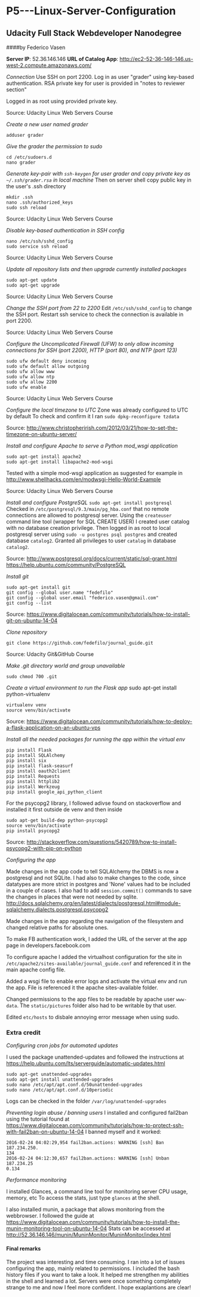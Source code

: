 # P5---Linux-Server-Configuration
## Udacity Full Stack Webdeveloper Nanodegree


####by Federico Vasen

**Server IP**: 52.36.146.146
**URL of Catalog App**: http://ec2-52-36-146-146.us-west-2.compute.amazonaws.com/

*Connection*
Use SSH on port 2200.
Log in as user "grader" using key-based authentication.
RSA private key for user is provided in "notes to reviewer section"

Logged in as root using provided private key.

Source: Udacity Linux Web Servers Course

*Create a new user named grader*

`adduser grader`

*Give the grader the permission to sudo*
```
cd /etc/sudoers.d
nano grader
```

*Generate key-pair with `ssh-keygen` for user grader and copy private key as `~/.ssh/grader.rsa` in local machine*
Then on server shell copy public key in the user's .ssh directory
```
mkdir .ssh
nano .ssh/authorized_keys
sudo ssh reload
```
Source: Udacity Linux Web Servers Course

*Disable key-based authentication in SSH config*
```
nano /etc/ssh/sshd_config
sudo service ssh reload
```
Source: Udacity Linux Web Servers Course

*Update all repository lists and then upgrade currently installed packages*
```
sudo apt-get update
sudo apt-get upgrade
```
Source: Udacity Linux Web Servers Course

*Change the SSH port from 22 to 2200*
Edit `/etc/ssh/sshd_config` to change the SSH port.
Restart ssh service to check the connection is available in port 2200.

Source: Udacity Linux Web Servers Course

*Configure the Uncomplicated Firewall (UFW) to only allow incoming connections for SSH (port 2200), HTTP (port 80), and NTP (port 123)*
```
sudo ufw default deny incoming
sudo ufw default allow outgoing
sudo ufw allow www
sudo ufw allow ntp
sudo ufw allow 2200
sudo ufw enable
```
Source: Udacity Linux Web Servers Course

*Configure the local timezone to UTC*
Zone was already configured to UTC by default
To check and confirm it I ran `sudo dpkg-reconfigure tzdata`

Source: http://www.christopherirish.com/2012/03/21/how-to-set-the-timezone-on-ubuntu-server/

*Install and configure Apache to serve a Python mod_wsgi application*
```
sudo apt-get install apache2
sudo apt-get install libapache2-mod-wsgi
```
Tested with a simple mod-wsgi application as suggested for example in http://www.shellhacks.com/en/modwsgi-Hello-World-Example

Source: Udacity Linux Web Servers Course

*Install and configure PostgreSQL*
`sudo apt-get install postgresql`
Checked in `/etc/postgresql/9.3/main/pg_hba.conf` that no remote connections are allowed to postgresql server.
Using the `createuser` command line tool (wrapper for SQL CREATE USER) I created user catalog with no database creation privilege.
Then logged in as root to local postgresql server using `sudo -u postgres psql postgres` and created database `catalog2`. Granted all privileges to user `catalog` in database `catalog2`.

Source: http://www.postgresql.org/docs/current/static/sql-grant.html
https://help.ubuntu.com/community/PostgreSQL

*Install git* 
```
sudo apt-get install git
git config --global user.name "fedefilo"
git config --global user.email "federico.vasen@gmail.com"
git config --list
```
Source: https://www.digitalocean.com/community/tutorials/how-to-install-git-on-ubuntu-14-04

*Clone repository* 
```
git clone https://github.com/fedefilo/journal_guide.git
```
Source: Udacity Git&GitHub Course

*Make .git directory world and group unavailable*
```
sudo chmod 700 .git
```

*Create a virtual environment to run the Flask app*
sudo apt-get install python-virtualenv
```
virtualenv venv
source venv/bin/activate
```
Source: https://www.digitalocean.com/community/tutorials/how-to-deploy-a-flask-application-on-an-ubuntu-vps

*Install all the needed packages for running the app within the virtual env*
```
pip install Flask
pip install SQLAlchemy
pip install six
pip install flask-seasurf
pip install oauth2client
pip install Requests
pip install httplib2
pip install Werkzeug
pip install google_api_python_client
```

For the psycopg2 library, I followed adivse found on stackoverflow and installed it first outside de venv and then inside
```
sudo apt-get build-dep python-psycopg2
source venv/bin/activate
pip install psycopg2
```
Source: http://stackoverflow.com/questions/5420789/how-to-install-psycopg2-with-pip-on-python

*Configuring the app*

Made changes in the app code to tell SQLAlchemy the DBMS is now a postgresql and not SQLite. I had also to make changes to the code, since datatypes are more strict in postgres and 'None' values had to be included in a couple of cases. I also had to add `session.commit()` commands to save the changes in places that were not needed by sqlite.
http://docs.sqlalchemy.org/en/latest/dialects/postgresql.html#module-sqlalchemy.dialects.postgresql.psycopg2

Made changes in the app regarding the navigation of the filesystem and changed relative paths for absolute ones. 

To make FB authentication work, I added the URL of the server at the app page in developers.facebook.com

To configure apache I added the virtualhost configuration for the site in `/etc/apache2/sites-available/journal_guide.conf` and referenced it in the main apache config file.

Added a wsgi file to enable error logs and activate the virtual env and run the app. File is referenced it the apache sites-available folder.

Changed permissions to the app files to be readable by apache user `www-data`. The `static/pictures` folder also had to be writable by that user.

Edited `etc/hosts` to disbale annoying error message when using sudo.

### Extra credit

*Configuring cron jobs for automated updates*

I used the package unattended-updates and followed the instructions at https://help.ubuntu.com/lts/serverguide/automatic-updates.html
```
sudo apt-get unattended-upgrades
sudo apt-get install unattended-upgrades
sudo nano /etc/apt/apt.conf.d/50unattended-upgrades
sudo nano /etc/apt/apt.conf.d/10periodic
```
Logs can be checked in the folder `/var/log/unattended-upgrades`

*Preventing login abuse / banning users* 
I installed and configured fail2ban using the tutorial found at
https://www.digitalocean.com/community/tutorials/how-to-protect-ssh-with-fail2ban-on-ubuntu-14-04
I banned myself and it worked: 
```
2016-02-24 04:02:29,954 fail2ban.actions: WARNING [ssh] Ban 187.234.250.                                                                             134
2016-02-24 04:12:30,657 fail2ban.actions: WARNING [ssh] Unban 187.234.25                                                                             0.134
```

*Performance monitoring*

I installed Glances, a command line tool for monitoring server CPU usage, memory, etc
To access the stats, just type `glances` at the shell.

I also installed munin, a package that allows monitoring from the webbrowser.
I followed the guide at https://www.digitalocean.com/community/tutorials/how-to-install-the-munin-monitoring-tool-on-ubuntu-14-04
Stats can be accessed at http://52.36.146.146/munin/MuninMonitor/MuninMonitor/index.html


#### Final remarks

The project was interesting and time consuming. I ran into a lot of issues configuring the app, mainly related to permissions. I included the bash history files if you want to take a look. It helped me strengthen my abilities in the shell and learned a lot. Servers were once something completely strange to me and now I feel more confident. I hope exaplantions are clear!